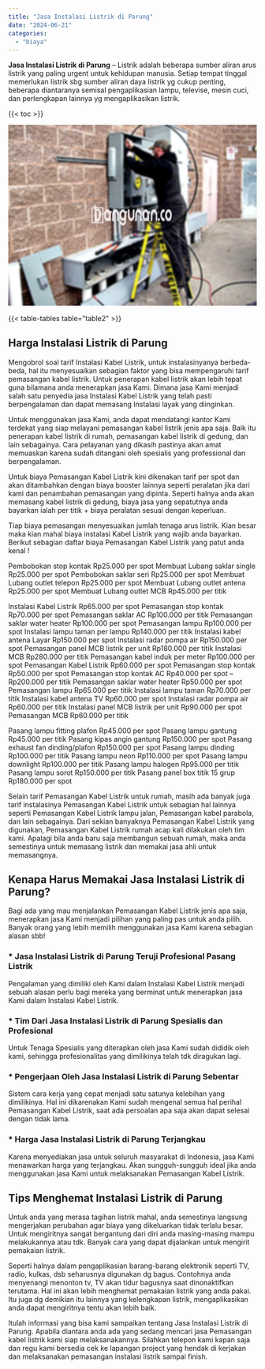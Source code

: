 ```yaml
---
title: "Jasa Instalasi Listrik di Parung"
date: "2024-06-21"
categories: 
  - "biaya"
---
```


**Jasa Instalasi Listrik di Parung** – Listrik adalah beberapa sumber aliran arus listrik yang paling urgent untuk kehidupan manusia. Setiap tempat tinggal memerlukan listrik sbg sumber aliran daya listrik yg cukup penting, beberapa diantaranya semisal pengaplikasian lampu, televise, mesin cuci, dan perlengkapan lainnya yg mengaplikasikan listrik.

{{< toc >}}

![Jasa Instalasi Listrik di Parung](/images/instalasi-listrik-murah01.png)

{{< table-tables table="table2" >}}

## Harga Instalasi Listrik di Parung

Mengobrol soal tarif Instalasi Kabel Listrik, untuk instalasinyanya berbeda-beda, hal itu menyesuaikan sebagian faktor yang bisa mempengaruhi tarif pemasangan kabel listrik. Untuk penerapan kabel listrik akan lebih tepat guna bilamana anda menerapkan jasa Kami. Dimana jasa Kami menjadi salah satu penyedia jasa Instalasi Kabel Listrik yang telah pasti berpengalaman dan dapat memasang Instalasi layak yang diinginkan.

Untuk menggunakan jasa Kami, anda dapat mendatangi kantor Kami terdekat yang siap melayani pemasangan kabel listrik jenis apa saja. Baik itu penerapan kabel listrik di rumah, pemasangan kabel listrik di gedung, dan lain sebagainya. Cara pelayanan yang dikasih pastinya akan amat memuaskan karena sudah ditangani oleh spesialis yang professional dan berpengalaman.

Untuk biaya Pemasangan Kabel Listrik kini dikenakan tarif per spot dan akan ditambahkan dengan biaya booster lainnya seperti peralatan jika dari kami dan penambahan pemasangan yang dipinta. Seperti halnya anda akan memasang kabel listrik di gedung, biaya jasa yang sepatutnya anda bayarkan ialah per titik + biaya peralatan sesuai dengan keperluan.

Tiap biaya pemasangan menyesuaikan jumlah tenaga arus listrik. Kian besar maka kian mahal biaya instalasi Kabel Listrik yang wajib anda bayarkan. Berikut sebagian daftar biaya Pemasangan Kabel Listrik yang patut anda kenal !

Pembobokan stop kontak Rp25.000 per spot Membuat Lubang saklar single Rp25.000 per spot Pembobokan saklar seri Rp25.000 per spot Membuat Lubang outlet telepon Rp25.000 per spot Membuat Lubang outlet antena Rp25.000 per spot Membuat Lubang outlet MCB Rp45.000 per titik

Instalasi Kabel Listrik Rp65.000 per spot Pemasangan stop kontak Rp70.000 per spot Pemasangan saklar AC Rp100.000 per titik Pemasangan saklar water heater Rp100.000 per spot Pemasangan lampu Rp100.000 per spot Instalasi lampu taman per lampu Rp140.000 per titik Instalasi kabel antena Layar Rp150.000 per spot Instalasi radar pompa air Rp150.000 per spot Pemasangan panel MCB listrik per unit Rp180.000 per titik Instalasi MCB Rp280.000 per titik Pemasangan kabel induk per meter Rp100.000 per spot Pemasangan Kabel Listrik Rp60.000 per spot Pemasangan stop kontak Rp50.000 per spot Pemasangan stop kontak AC Rp40.000 per spot – Rp200.000 per titik Pemasangan saklar water heater Rp50.000 per spot Pemasangan lampu Rp65.000 per titik Instalasi lampu taman Rp70.000 per titik Instalasi kabel antena TV Rp60.000 per spot Instalasi radar pompa air Rp60.000 per titik Instalasi panel MCB listrik per unit Rp90.000 per spot Pemasangan MCB Rp60.000 per titik

Pasang lampu fitting plafon Rp45.000 per spot Pasang lampu gantung Rp45.000 per titik Pasang kipas angin gantung Rp150.000 per spot Pasang exhaust fan dinding/plafon Rp150.000 per spot Pasang lampu dinding Rp100.000 per titik Pasang lampu neon Rp110.000 per spot Pasang lampu downlight Rp100.000 per titik Pasang lampu halogen Rp95.000 per titik Pasang lampu sorot Rp150.000 per titik Pasang panel box titik 15 grup Rp180.000 per spot

Selain tarif Pemasangan Kabel Listrik untuk rumah, masih ada banyak juga tarif instalasinya Pemasangan Kabel Listrik untuk sebagian hal lainnya seperti Pemasangan Kabel Listrik lampu jalan, Pemasangan kabel parabola, dan lain sebagainya. Dari sekian banyaknya Pemasangan Kabel Listrik yang digunakan, Pemasangan Kabel Listrik rumah acap kali dilakukan oleh tim kami. Apalagi bila anda baru saja membangun sebuah rumah, maka anda semestinya untuk memasang listrik dan memakai jasa ahli untuk memasangnya.

## Kenapa Harus Memakai Jasa Instalasi Listrik di Parung?

Bagi ada yang mau menjalankan Pemasangan Kabel Listrik jenis apa saja, menerapkan jasa Kami menjadi pilihan yang paling pas untuk anda pilih. Banyak orang yang lebih memilih menggunakan jasa Kami karena sebagian alasan sbb!

### \* Jasa Instalasi Listrik di Parung Teruji Profesional Pasang Listrik

Pengalaman yang dimiliki oleh Kami dalam Instalasi Kabel Listrik menjadi sebuah alasan perlu bagi mereka yang berminat untuk menerapkan jasa Kami dalam Instalasi Kabel Listrik.

### \* Tim Dari Jasa Instalasi Listrik di Parung Spesialis dan Profesional

Untuk Tenaga Spesialis yang diterapkan oleh jasa Kami sudah dididik oleh kami, sehingga profesionalitas yang dimilikinya telah tdk diragukan lagi.

### \* Pengerjaan Oleh Jasa Instalasi Listrik di Parung Sebentar

Sistem cara kerja yang cepat menjadi satu satunya kelebihan yang dimilikinya. Hal ini dikarenakan Kami sudah mengenal semua hal perihal Pemasangan Kabel Listrik, saat ada persoalan apa saja akan dapat selesai dengan tidak lama.

### \* Harga Jasa Instalasi Listrik di Parung Terjangkau

Karena menyediakan jasa untuk seluruh masyarakat di Indonesia, jasa Kami menawarkan harga yang terjangkau. Akan sungguh-sungguh ideal jika anda menggunakan jasa Kami untuk melaksanakan Pemasangan Kabel Listrik.

## Tips Menghemat Instalasi Listrik di Parung


Untuk anda yang merasa tagihan listrik mahal, anda semestinya langsung mengerjakan perubahan agar biaya yang dikeluarkan tidak terlalu besar. Untuk mengiritnya sangat bergantung dari diri anda masing-masing mampu melakukannya atau tdk. Banyak cara yang dapat dijalankan untuk mengirit pemakaian listrik.

Seperti halnya dalam pengaplikasian barang-barang elektronik seperti TV, radio, kulkas, dsb seharusnya digunakan dg bagus. Contohnya anda menyenangi menonton tv, TV akan tidur bagusnya saat dinonaktifkan terutama. Hal ini akan lebih menghemat pemakaian listrik yang anda pakai. Itu juga dg demikian itu lainnya yang kelengkapan listrik, mengaplikasikan anda dapat mengiritnya tentu akan lebih baik.

Itulah informasi yang bisa kami sampaikan tentang Jasa Instalasi Listrik di Parung. Apabila diantara anda ada yang sedang mencari jasa Pemasangan kabel listrik kami siap melaksanakannya. Silahkan telepon kami kapan saja dan regu kami bersedia cek ke lapangan project yang hendak di kerjakan dan melaksanakan pemasangan instalasi listrik sampai finish.
